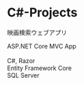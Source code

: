 # C#-Projects

映画検索ウェブアプリ<br>

ASP.NET Core MVC App<br>
<br>
C#, Razor<br>
Entity Framework Core<br>
SQL Server<br>

